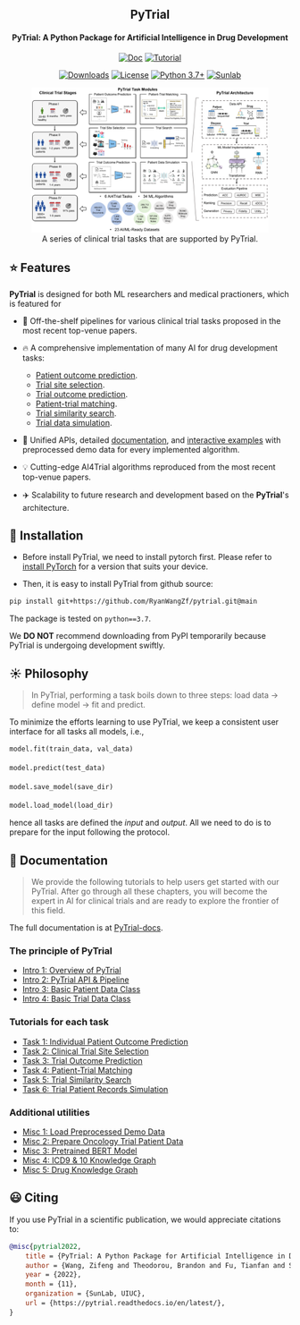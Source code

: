 <h2 align='center'>
    PyTrial
</h2>

<h4 align='center'>
PyTrial: A Python Package for Artificial Intelligence in Drug Development
</h4>

<div align='center'>

[![Doc](https://img.shields.io/badge/Doc-PyTrial-brightgreen)](https://pytrial.readthedocs.io/en/latest/)
[![Tutorial](https://img.shields.io/badge/Tutotrial-PyTrial-brightgreen)](https://pytrial.readthedocs.io/en/latest/tutorial.html)

[![Downloads](https://static.pepy.tech/badge/pytrial)](https://pepy.tech/project/pytrial)
[![License](https://img.shields.io/badge/License-BSD_2--Clause-orange.svg)](https://opensource.org/licenses/BSD-2-Clause)
[![Python 3.7+](https://img.shields.io/badge/python-3.7+-blue.svg)](https://www.python.org/downloads/release/python-370/)
[![Sunlab](https://img.shields.io/badge/About-SunLab%40UIUC-orange)](https://www.sunlab.org/)

</div>

<figure>
<img src = "docs/images/pytrial_tasks.png">
<figcaption align = "center"> 
A series of clinical trial tasks that are supported by PyTrial.
</figcaption>
</figure>



## :star: Features

**PyTrial** is designed for both ML researchers and medical practioners, which is featured for

- :key: Off-the-shelf pipelines for various clinical trial tasks proposed in the most recent top-venue papers.

- :fire: A comprehensive implementation of many AI for drug development tasks:
	- [Patient outcome prediction](https://pytrial.readthedocs.io/en/latest/pytrial.tasks.indiv_outcome.html).
	- [Trial site selection](https://pytrial.readthedocs.io/en/latest/pytrial.tasks.site_selection.html).
	- [Trial outcome prediction](https://pytrial.readthedocs.io/en/latest/pytrial.tasks.trial_outcome.html).
	- [Patient-trial matching](https://pytrial.readthedocs.io/en/latest/pytrial.tasks.trial_patient_match.html).
	- [Trial similarity search](https://pytrial.readthedocs.io/en/latest/pytrial.tasks.trial_search.html).
	- [Trial data simulation](https://pytrial.readthedocs.io/en/latest/pytrial.tasks.trial_simulation.html).

- :book: Unified APIs, detailed [documentation](https://pytrial.readthedocs.io/en/latest/index.html), and [interactive examples](https://pytrial.readthedocs.io/en/latest/tutorial.html) with preprocessed demo data for every implemented algorithm.

- :bulb: Cutting-edge AI4Trial algorithms reproduced from the most recent top-venue papers.

- :airplane: Scalability to future research and development based on the **PyTrial**'s architecture.



## :rocket: Installation

- Before install PyTrial, we need to install pytorch first. Please refer to [install PyTorch](https://pytorch.org/get-started/locally/) for a version that suits your device.

- Then, it is easy to install PyTrial from github source:

```bash
pip install git+https://github.com/RyanWangZf/pytrial.git@main
```

The package is tested on ``python==3.7``.

We **DO NOT** recommend downloading from PyPI temporarily because PyTrial is undergoing development swiftly.



## :sunny: Philosophy
> In PyTrial, performing a task boils down to three steps: load data -> define model -> fit and predict.

To minimize the efforts learning to use PyTrial, we keep a consistent user interface for all tasks all models, i.e.,

```python
model.fit(train_data, val_data)

model.predict(test_data)

model.save_model(save_dir)

model.load_model(load_dir)
```

hence all tasks are defined the *input* and *output*. All we need to do is to prepare for the input following the protocol.



## :book: Documentation

>We provide the following tutorials to help users get started with our PyTrial. After go through all these chapters, you will become the expert in AI for clinical trials and are ready to explore the frontier of this field.

The full documentation is at [PyTrial-docs](https://pytrial.readthedocs.io/en/latest/).



### The principle of PyTrial

- [Intro 1: Overview of PyTrial](https://pytrial.readthedocs.io/en/latest/tutorials/overview.html)
- [Intro 2: PyTrial API & Pipeline](https://pytrial.readthedocs.io/en/latest/tutorials/pipeline.html)
- [Intro 3: Basic Patient Data Class](https://pytrial.readthedocs.io/en/latest/tutorials/inputdata.patient.html)
- [Intro 4: Basic Trial Data Class](https://pytrial.readthedocs.io/en/latest/tutorials/inputdata.trial.html)



### Tutorials for each task

- [Task 1: Individual Patient Outcome Prediction](https://pytrial.readthedocs.io/en/latest/tutorials/indiv_outcome/indiv_outcome.html) 
- [Task 2: Clinical Trial Site Selection](https://pytrial.readthedocs.io/en/latest/tutorials/site_selection/site_selection.html)
- [Task 3: Trial Outcome Prediction](https://pytrial.readthedocs.io/en/latest/tutorials/trial_outcome/trial_outcome.html)
- [Task 4: Patient-Trial Matching](https://pytrial.readthedocs.io/en/latest/tutorials/trial_patient_match/trial_patient_match.html)
- [Task 5: Trial Similarity Search](https://pytrial.readthedocs.io/en/latest/tutorials/trial_search/trial_search.html)
- [Task 6: Trial Patient Records Simulation](https://pytrial.readthedocs.io/en/latest/tutorials/trial_simulation/trial_simulation.html)



### Additional utilities

- [Misc 1: Load Preprocessed Demo Data](https://pytrial.readthedocs.io/en/latest/tutorials/load_demo_data.html)
- [Misc 2: Prepare Oncology Trial Patient Data](https://pytrial.readthedocs.io/en/latest/tutorials/trial_patient_data.html)
- [Misc 3: Pretrained BERT Model](https://pytrial.readthedocs.io/en/latest/tutorials/pretrained_bert.html)
- [Misc 4: ICD9 & 10 Knowledge Graph](https://pytrial.readthedocs.io/en/latest/tutorials/icd_kg.html)
- [Misc 5: Drug Knowledge Graph](https://pytrial.readthedocs.io/en/latest/tutorials/drug_kg.html)



## :smiley: Citing 

If you use PyTrial in a scientific publication, we would appreciate citations to:

```bibtex
@misc{pytrial2022,
    title = {PyTrial: A Python Package for Artificial Intelligence in Drug Development},
    author = {Wang, Zifeng and Theodorou, Brandon and Fu, Tianfan and Sun, Jimeng},
    year = {2022},
    month = {11},
    organization = {SunLab, UIUC},
    url = {https://pytrial.readthedocs.io/en/latest/},
}
```



